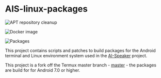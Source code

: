 # AIS-linux-packages

![APT repository cleanup](https://github.com/sviete/AIS-linux-packages/workflows/APT%20repository%20cleanup/badge.svg)

![Docker image](https://github.com/sviete/AIS-linux-packages/workflows/Docker%20image/badge.svg)

![Packages](https://github.com/sviete/AIS-linux-packages/workflows/Packages/badge.svg)

This project contains scripts and patches to build packages for the Android terminal and Linux environment system used in the [AI-Speaker](https://www.ai-speaker.com) project.


This project is a fork off the Termux master branch - [master] - the packages are build for for Android 7.0 or higher.


[master]: <https://github.com/termux/termux-packages/tree/master>
